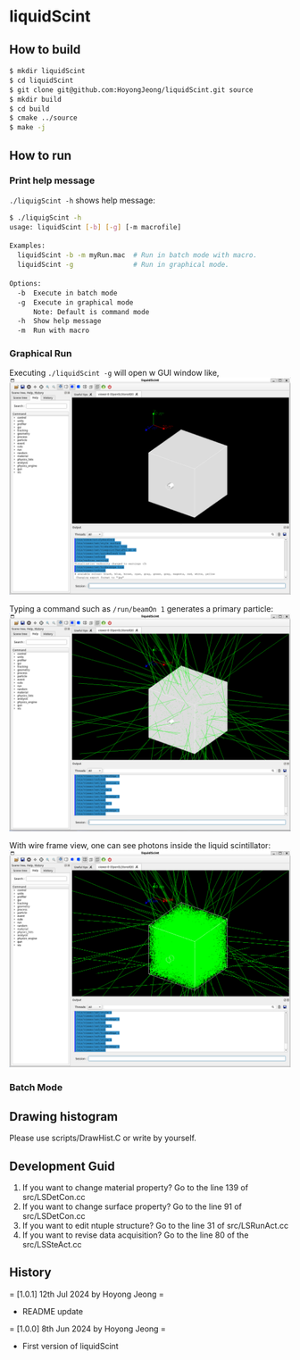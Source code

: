 # liquidScint


## How to build
```bash
$ mkdir liquidScint
$ cd liquidScint
$ git clone git@github.com:HoyongJeong/liquidScint.git source
$ mkdir build
$ cd build
$ cmake ../source
$ make -j
```


## How to run

### Print help message
`./liquigScint -h` shows help message:
```bash
$ ./liquigScint -h
usage: liquidScint [-b] [-g] [-m macrofile]

Examples:
  liquidScint -b -m myRun.mac  # Run in batch mode with macro.
  liquidScint -g               # Run in graphical mode.

Options:
  -b  Execute in batch mode
  -g  Execute in graphical mode
      Note: Default is command mode
  -h  Show help message
  -m  Run with macro
```

### Graphical Run
Executing `./liquidScint -g` will open w GUI window like,
![GUI1](./assets/g1.png)

Typing a command such as `/run/beamOn 1` generates a primary particle:
![GUI2](./assets/g2.png)

With wire frame view, one can see photons inside the liquid scintillator:
![GUI3](./assets/g3.png)


### Batch Mode



## Drawing histogram
Please use scripts/DrawHist.C or write by yourself.


## Development Guid
1. If you want to change material property? Go to the line 139 of src/LSDetCon.cc
2. If you want to change surface property? Go to the line 91 of src/LSDetCon.cc
3. If you want to edit ntuple structure? Go to the line 31 of src/LSRunAct.cc
4. If you want to revise data acquisition? Go to the line 80 of the src/LSSteAct.cc


## History

= [1.0.1] 12th Jul 2024 by Hoyong Jeong =
  - README update

= [1.0.0] 8th Jun 2024 by Hoyong Jeong =
  - First version of liquidScint
